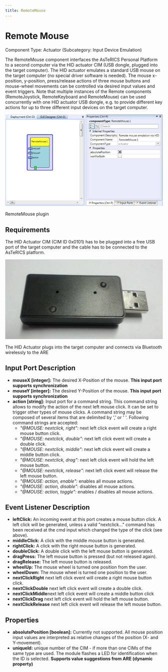 ```yaml
---
title: RemoteMouse
---
```


# Remote Mouse

Component Type: Actuator (Subcategory: Input Device Emulation)

The RemoteMouse component interfaces the AsTeRICS Personal Platform to a second computer via the HID actuator CIM (USB dongle, plugged into the target computer). The HID actuator emulates a standard USB mouse on the target computer (no special driver software is needed). The mouse x-position, y-position, press/release actions of three mouse buttons and mouse-wheel movements can be controlled via desired input values and event triggers. Note that multiple instances of the Remote components (RemoteJoystick, RemoteKeyboard and RemoteMouse) can be used concurrently with one HID actuator USB dongle, e.g. to provide different key actions for up to three different input devices on the target computer.

![Screenshot: RemoteMouse plugin](./img/remotemouse.jpg "Screenshot: RemoteMouse plugin")

RemoteMouse plugin

## Requirements

The HID Actuator CIM (CIM ID 0x0101) has to be plugged into a free USB port of the target computer and the cable has to be connected to the AsTeRICS platform.

![HID Actuator CIM](./img/hid_cim.jpg "HID Actuator CIM")

The HID Actuator plugs into the target computer and connects via Bluetooth wirelessly to the ARE

## Input Port Description

*   **mouseX \[integer\]:** The desired X-Position of the mouse. **This input port supports synchronization**
*   **mouseY \[integer\]:** The desired Y-Position of the mouse. **This input port supports synchronization**
*   **action \[string\]:** Input port for a command string. This command string allows to modify the action of the next left mouse click. It can be set to trigger other types of mouse clicks. A command string may be composed of several items that are delimited by ',' or ' '. Following command strings are accepted:
    *   _"@MOUSE: nextclick, right":_ next left click event will create a right mouse button click.
    *   _"@MOUSE: nextclick, double":_ next left click event will create a double click.
    *   _"@MOUSE: nextclick, middle":_ next left click event will create a middle button click.
    *   _"@MOUSE: nextclick, drag":_ next left click event will hold the left mouse button.
    *   _"@MOUSE: nextclick, release":_ next left click event will release the left mouse button.
    *   _"@MOUSE: action, enable":_ enables all mouse actions.
    *   _"@MOUSE: action, disable":_ disables all mouse actions.
    *   _"@MOUSE: action, toggle":_ enables / disables all mouse actions.

## Event Listener Description

*   **leftClick:** An incoming event at this port creates a mouse button click. A left click will be generated, unless a valid "nextclick..." command has been received at the cmd input which changed the type of the click (see above).
*   **middleClick:** A click with the middle mouse button is generated.
*   **rightClick:** A click with the right mouse button is generated.
*   **doubleClick:** A double click with the left mouse button is generated.
*   **dragPress:** The left mouse button is pressed (but not released again).
*   **dragRelease:** The left mouse button is released.
*   **wheelUp:** The mouse wheel is turned one position from the user.
*   **wheelDown:** The mouse wheel is turned one position to the user.
*   **nextClickRight** next left click event will create a right mouse button click.
*   **nextClickDouble** next left click event will create a double click.
*   **nextClickMiddle**next left click event will create a middle button click
*   **nextClickDrag** next left click event will hold the left mouse button.
*   **nextClickRelease** next left click event will release the left mouse button.

## Properties

*   **absolutePosition \[boolean\]:** Currently not supported. All mouse position input values are interpreted as relative changes of the position (X- and Y-movement).
*   **uniqueId:** unique number of the CIM - if more than one CIMs of the same type are used. The module flashes a LED for identification when the ID is selected. **Supports value suggestions from ARE (dynamic property)**